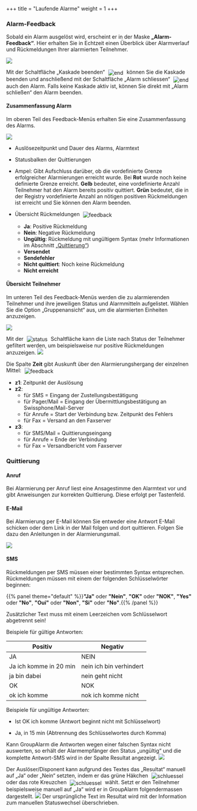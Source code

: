 +++
title = "Laufende Alarme"
weight = 1
+++



### Alarm-Feedback 


Sobald ein Alarm ausgelöst wird, erscheint er in der Maske **„Alarm-Feedback“**. Hier erhalten Sie in Echtzeit 
einen Überblick über Alarmverlauf und Rückmeldungen Ihrer alarmierten Teilnehmer. 

![](/img/status_alarm_status_laufende_alarme.png?width=1200px&classes=shadow)

Mit der Schaltfläche „Kaskade beenden“ <img src="/img/status_alarm_status_laufende_alarme_kaskade_beenden.png" alt="end" style='vertical-align:middle;display:inline;margin:0px 5px; '>
können Sie die Kaskade beenden und anschließend mit der Schaltfläche „Alarm schliessen“ <img src="/img/status_alarm_status_laufende_alarme_alarm_schliessen.png" alt="end" style='vertical-align:middle;display:inline;margin:0px 5px; '>
auch den Alarm. Falls keine Kaskade aktiv ist, können Sie direkt mit „Alarm schließen“ den Alarm beenden.



#### Zusammenfassung Alarm

Im oberen Teil des Feedback-Menüs erhalten Sie eine Zusammenfassung des Alarms.

![](/img/status_alarm_status_laufende_alarme_zusammenfassung.png?classes=shadow)

 - Auslösezeitpunkt und Dauer des Alarms, Alarmtext
 - Statusbalken der Quittierungen
 - Ampel: Gibt Aufschluss darüber, ob die vordefinierte Grenze erfolgreicher Alarmierungen erreicht wurde. Bei **Rot** wurde noch keine definierte Grenze erreicht. **Gelb** bedeutet, eine vordefinierte Anzahl Teilnehmer hat
 den Alarm bereits positiv quittiert. **Grün** bedeutet, die in der Registry vordefinierte Anzahl an nötigen positiven Rückmeldungen ist erreicht und Sie können den Alarm beenden. 
 - Übersicht Rückmeldungen <img src="/img/status_alarm_status_laufende_alarme_zusammenfassung_rueckmeldungen.png" alt="feedback" style='vertical-align:middle;display:inline;margin:0px 5px; '>
 
 	- **Ja**: Positive Rückmeldung
	- **Nein**: Negative Rückmeldung
	- **Ungültig**: Rückmeldung mit ungültigem Syntax (mehr Informationen im Abschnitt [„Quittierung“](#quittierung))
	- **Versendet**
	- **Sendefehler**
    - **Nicht quittiert**: Noch keine Rückmeldung
	- **Nicht erreicht**
 
#### Übersicht Teilnehmer

Im unteren Teil des Feedback-Menüs werden die zu alarmierenden Teilnehmer und ihre jeweiligen Status und Alarmmitteln aufgelistet. Wählen Sie die Option „Gruppenansicht“ aus, um die alarmierten Einheiten anzuzeigen.

![](/img/status_alarm_status_laufende_alarme_teilnehmer.png?classes=shadow)

Mit der <img src="/img/statussymbol.png" alt="status" style='vertical-align:middle;display:inline;margin:0px 5px; '> Schaltfläche
kann die Liste nach Status der Teilnehmer gefiltert werden, um beispielsweise nur positive Rückmeldungen anzuzeigen. 
![](/img/status_alarm_status_laufende_alarme_status.png?classes=shadow)

 
 Die Spalte **Zeit** gibt Auskunft über den Alarmierungshergang der einzelnen Mittel: 
 <img src="/img/status_alarm_status_laufende_alarme_zeitstempel.png" alt="feedback" style='vertical-align:middle;display:inline;margin:0px 5px; '>
 
 - **z1**: Zeitpunkt der Auslösung
 - **z2**: 
	- für SMS = Eingang der Zustellungsbestätigung
	- für Pager/Mail = Eingang der Übermittlungsbestätigung an Swissphone/Mail-Server
	- für Anrufe = Start der Verbindung bzw. Zeitpunkt des Fehlers
	- für Fax = Versand an den Faxserver
 - **z3**: 
	- für SMS/Mail = Quittierungseingang
	- für Anrufe = Ende der Verbindung
	- für Fax = Versandbericht vom Faxserver
 





### Quittierung

#### Anruf

Bei Alarmierung per Anruf liest eine Ansagestimme den Alarmtext vor und gibt Anweisungen zur korrekten Quittierung. Diese 
erfolgt per Tastenfeld.

#### E-Mail

Bei Alarmierung per E-Mail können Sie entweder eine Antwort E-Mail schicken oder dem Link in der Mail folgen und dort quittieren. 
Folgen Sie dazu den Anleitungen in der Alarmierungsmail.

![](/img/status_alarm_status_laufende_alarme_quittung_email2.png?classes=shadow)

#### SMS

Rückmeldungen per SMS müssen einer bestimmten Syntax entsprechen. Rückmeldungen müssen mit einem der folgenden
Schlüsselwörter beginnen:

{{% panel theme="default" %}}**"Ja"** oder **"Nein"**, **"OK"** oder **"NOK"**, **"Yes"** oder **"No"**, **"Oui"** oder **"Non"**,  **"Si"** oder **"No"**.{{% /panel %}}

Zusätzlicher Text muss mit einem Leerzeichen vom Schlüsselwort abgetrennt sein!  

 
Beispiele für gültige Antworten:  
 
| Positiv                | Negativ                 |
|------------------------|-------------------------|
| JA                     | NEIN                    |
| Ja ich komme in 20 min | nein ich bin verhindert |
| ja bin dabei           | nein geht nicht         |
| OK                     | NOK                     |
| ok ich komme           | nok ich komme nicht     |

Beispiele für ungültige Antworten:

-  Ist OK ich komme (Antwort beginnt nicht mit Schlüsselwort)

- Ja, in 15 min (Abtrennung des Schlüsselwortes durch Komma)

Kann GroupAlarm die Antworten wegen einer falschen Syntax nicht
auswerten, so erhält der Alarmempfänger den Status „ungültig“ und
die komplette Antwort-SMS wird in der Spalte Resultat
angezeigt. ![](/img/status_alarm_status_laufende_alarme_quittung_unklar.png?classes=shadow)

Der Auslöser/Disponent kann aufgrund des Textes das „Resultat“ manuell
auf „Ja“ oder „Nein“ setzten, indem er das grüne Häkchen <img src="/img/status_alarm_status_laufende_alarme_quittung_haken.png" alt="schluessel" style='vertical-align:middle;display:inline;margin:0px 5px; '>
oder das rote Kreuzchen <img src="/img/status_alarm_status_laufende_alarme_quittung_kreuz.png" alt="schluessel" style='vertical-align:middle;display:inline;margin:0px 5px; '>
wählt. Setzt er den Teilnehmer beispielsweise manuell auf „Ja“ wird er
in GroupAlarm folgendermassen
dargestellt. ![](/img/status_alarm_status_laufende_alarme_quittung_unklar2.png?classes=shadow)
Der ursprüngliche Text im Resultat wird mit der Information zum
manuellen Statuswechsel überschrieben.



